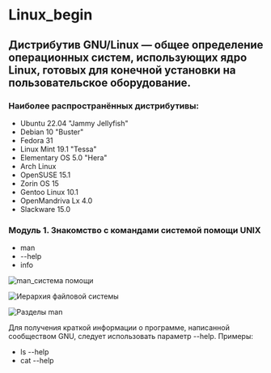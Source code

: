 # Linux_begin
## Дистрибутив GNU/Linux — общее определение операционных систем, использующих ядро Linux, готовых для конечной установки на пользовательское оборудование.
### Наиболее распространённых дистрибутивы:
- Ubuntu 22.04 "Jammy Jellyfish"
- Debian 10 "Buster"
- Fedora 31
- Linux Mint 19.1 "Tessa"
- Elementary OS 5.0 "Hera"
- Arch Linux
- OpenSUSE 15.1
- Zorin OS 15
- Gentoo Linux 10.1
- OpenMandriva Lx 4.0
- Slackware 15.0

### Модуль 1. Знакомство с командами системой помощи UNIX
- man
- --help
- info

![man_система помощи](https://github.com/tvgVita69/Linux_begin/assets/98489171/dbe09058-bc5b-4385-a47c-673e3964ab51)

![Иерархия файловой системы](https://github.com/tvgVita69/Linux_begin/assets/98489171/82618256-a45b-4976-b355-a8e3475b352d)

![Разделы man](https://github.com/tvgVita69/Linux_begin/assets/98489171/f44cb710-397e-4899-9b2c-2e4cb7778ed5)

Для получения краткой информации о программе, написанной сообществом GNU, следует использовать параметр --help.
Примеры:
- ls --help
- cat --help
